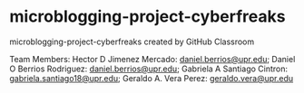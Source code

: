 # microblogging-project-cyberfreaks
microblogging-project-cyberfreaks created by GitHub Classroom

Team Members: 
Hector D Jimenez Mercado: daniel.berrios@upr.edu;
Daniel O Berrios Rodriguez: daniel.berrios@upr.edu;
Gabriela A Santiago Cintron: gabriela.santiago18@upr.edu;
Geraldo A. Vera Perez: geraldo.vera@upr.edu
